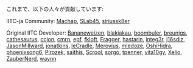 これまで、以下の人々が貢献しています:

IITC-ja Community:
[Machap](https://plus.google.com/+MasatoshiNiimi),
[SLab45](https://plus.google.com/+ShinkoSasaki),
[siriussk8er](https://plus.google.com/115841236777401785112)

Original IITC Developer:
[Bananeweizen](https://github.com/Bananeweizen),
[blakjakau](https://github.com/blakjakau),
[boombuler](https://github.com/boombuler),
[breunigs](https://github.com/breunigs),
[cathesaurus](https://github.com/cathesaurus),
[ccjon](https://github.com/ccjon),
[cmrn](https://github.com/cmrn),
[epf](https://github.com/epf),
[fkloft](https://github.com/fkloft),
[Fragger](https://github.com/Fragger),
[hastarin](https://github.com/hastarin),
[integ3r](https://github.com/integ3r),
[j16sdiz](https://github.com/j16sdiz),
[JasonMillward](https://github.com/JasonMillward),
[jonatkins](https://github.com/jonatkins),
[leCradle](https://github.com/leCradle),
[Merovius](https://github.com/Merovius),
[mledoze](https://github.com/mledoze),
[OshiHidra](https://github.com/OshiHidra),
[phoenixsong6](https://github.com/phoenixsong6),
[Pirozek](https://github.com/Pirozek),
[saithis](https://github.com/saithis),
[Scrool](https://github.com/Scrool),
[sorgo](https://github.com/sorgo),
[tpenner](https://github.com/tpenner),
[vita10gy](https://github.com/vita10gy),
[Xelio](https://github.com/Xelio),
[ZauberNerd](https://github.com/ZauberNerd),
[waynn](https://github.com/waynn)
